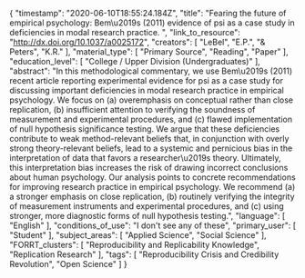 {
    "timestamp": "2020-06-10T18:55:24.184Z",
    "title": "Fearing the future of empirical psychology: Bem\u2019s (2011) evidence of psi as a case study in deficiencies in modal research practice. ",
    "link_to_resource": "http://dx.doi.org/10.1037/a0025172",
    "creators": [
        "LeBel",
        "E.P.",
        "& Peters",
        "K.R."
    ],
    "material_type": [
        "Primary Source",
        "Reading",
        "Paper"
    ],
    "education_level": [
        "College / Upper Division (Undergraduates)"
    ],
    "abstract": "In this methodological commentary, we use Bem\u2019s (2011) recent article reporting experimental evidence for psi as a case study for discussing important deficiencies in modal research practice in empirical psychology. We focus on (a) overemphasis on conceptual rather than close replication, (b) insufficient attention to verifying the soundness of measurement and experimental procedures, and (c) flawed implementation of null hypothesis significance testing. We argue that these deficiencies contribute to weak method-relevant beliefs that, in conjunction with overly strong theory-relevant beliefs, lead to a systemic and pernicious bias in the interpretation of data that favors a researcher\u2019s theory. Ultimately, this interpretation bias increases the risk of drawing incorrect conclusions about human psychology. Our analysis points to concrete recommendations for improving research practice in empirical psychology. We recommend (a) a stronger emphasis on close replication, (b) routinely verifying the integrity of measurement instruments and experimental procedures, and (c) using stronger, more diagnostic forms of null hypothesis testing.",
    "language": [
        "English"
    ],
    "conditions_of_use": "I don't see any of these",
    "primary_user": [
        "Student"
    ],
    "subject_areas": [
        "Applied Science",
        "Social Science"
    ],
    "FORRT_clusters": [
        "Reproducibility and Replicability Knowledge",
        "Replication Research"
    ],
    "tags": [
        "Reproducibility Crisis and Credibility Revolution",
        "Open Science"
    ]
}